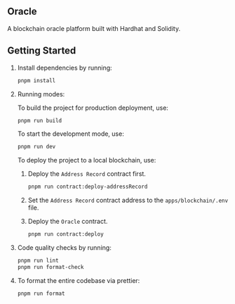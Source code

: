 ## Oracle

A blockchain oracle platform built with Hardhat and Solidity.

## Getting Started

1. Install dependencies by running:

    ```bash
    pnpm install
    ```

2. Running modes:

    To build the project for production deployment, use:
    ```bash
    pnpm run build
    ```

    To start the development mode, use:
    ```bash
    pnpm run dev
    ```

    To deploy the project to a local blockchain, use:
    
    1. Deploy the `Address Record` contract first.
        ```bash
        pnpm run contract:deploy-addressRecord
        ```

    2. Set the `Address Record` contract address to the `apps/blockchain/.env` file.
    3. Deploy the `Oracle` contract.
        ```bash
        pnpm run contract:deploy
        ```


3. Code quality checks by running:

    ```bash
    pnpm run lint
    pnpm run format-check
    ```

4. To format the entire codebase via prettier:

    ```bash
    pnpm run format
    ```
